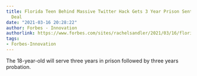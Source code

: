 ```yaml
---
title: Florida Teen Behind Massive Twitter Hack Gets 3 Year Prison Sentence In Plea
  Deal
date: "2021-03-16 20:28:22"
author: Forbes - Innovation
authorlink: https://www.forbes.com/sites/rachelsandler/2021/03/16/florida-teen-behind-massive-twitter-hack-gets-3-year-prison-sentence-in-plea-deal/
tags:
- Forbes-Innovation
---
```

The 18-year-old will serve three years in prison followed by three years probation.
